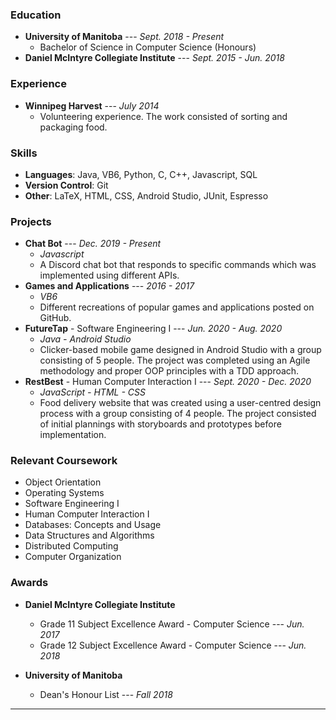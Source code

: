 ### Education   

* **University of Manitoba** --- _Sept. 2018 - Present_
	* Bachelor of Science in Computer Science (Honours)
* **Daniel McIntyre Collegiate Institute** --- _Sept. 2015 - Jun. 2018_

### Experience

* **Winnipeg Harvest** --- _July 2014_
	*  Volunteering experience. The work consisted of sorting and packaging food.

### Skills

* **Languages**: Java, VB6, Python, C, C++, Javascript, SQL
* **Version Control**: Git
* **Other**: LaTeX, HTML, CSS, Android Studio, JUnit, Espresso

### Projects

* **Chat Bot** --- _Dec. 2019 - Present_
	* _Javascript_
	* A Discord chat bot that responds to specific commands which was implemented using different APIs.
* **Games and Applications** --- _2016 - 2017_
	* _VB6_
	* Different recreations of popular games and applications posted on GitHub.
* **FutureTap** - Software Engineering I --- _Jun. 2020 - Aug. 2020_
	* _Java - Android Studio_
	* Clicker-based mobile game designed in Android Studio with a group consisting of 5 people. The project was completed using an Agile methodology and proper OOP principles with a TDD approach.
* **RestBest** - Human Computer Interaction I --- _Sept. 2020 - Dec. 2020_
	* _JavaScript - HTML - CSS_
	* Food delivery website that was created using a user-centred design process with a group consisting of 4 people. The project consisted of initial plannings with storyboards and prototypes before implementation.

### Relevant Coursework

* Object Orientation 
* Operating Systems
* Software Engineering I
* Human Computer Interaction I
* Databases: Concepts and Usage
* Data Structures and Algorithms
* Distributed Computing
* Computer Organization

### Awards

* **Daniel McIntyre Collegiate Institute**
	* Grade 11 Subject Excellence Award - Computer Science --- _Jun. 2017_
	* Grade 12 Subject Excellence Award - Computer Science --- _Jun. 2018_

* **University of Manitoba**
	* Dean's Honour List --- _Fall 2018_

----------------

